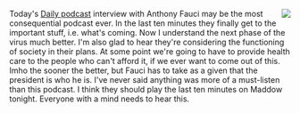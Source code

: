 <img src="http://scripting.com/images/2019/02/27/crush.png" border="0" align="right">Today's <a href="https://www.nytimes.com/2020/04/02/podcasts/the-daily/coronavirus-fauci.html">Daily podcast</a> interview with Anthony Fauci may be the most consequential podcast ever. In the last ten minutes they finally get to the important stuff, i.e. what's coming. Now I understand the next phase of the virus much better. I'm also glad to hear they're considering the functioning of society in their plans. At some point we're going to have to provide health care to the people who can't afford it, if we ever want to come out of this. Imho the sooner the better, but Fauci has to take as a given that the president is who he is. I've never said anything was more of a must-listen than this podcast. I think they should play the last ten minutes on Maddow tonight. Everyone with a mind needs to hear this. 
